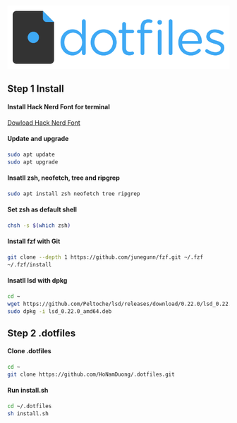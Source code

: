 ![Dotfiles Image](./dotfiles.png)

## Step 1 Install

#### Install Hack Nerd Font for terminal

[Dowload Hack Nerd Font](https://github.com/ryanoasis/nerd-fonts/releases/download/v2.1.0/Hack.zip)

#### Update and upgrade

```bash
sudo apt update
sudo apt upgrade
```

#### Insatll zsh, neofetch, tree and ripgrep

```bash
sudo apt install zsh neofetch tree ripgrep
```

#### Set zsh as default shell

```bash
chsh -s $(which zsh)
```

#### Install fzf with Git

```bash
git clone --depth 1 https://github.com/junegunn/fzf.git ~/.fzf
~/.fzf/install
```

#### Insatll lsd with dpkg

```bash
cd ~
wget https://github.com/Peltoche/lsd/releases/download/0.22.0/lsd_0.22.0_amd64.deb
sudo dpkg -i lsd_0.22.0_amd64.deb
```

## Step 2 .dotfiles

#### Clone .dotfiles

```bash
cd ~
git clone https://github.com/HoNamDuong/.dotfiles.git
```

#### Run install.sh

```bash
cd ~/.dotfiles
sh install.sh
```

